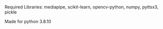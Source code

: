 Required Libraries:
mediapipe,
scikit-learn,
opencv-python,
numpy,
pyttsx3,
pickle

Made for python 3.8.10
